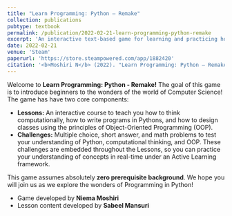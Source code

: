 ```yaml
---
title: "Learn Programming: Python – Remake"
collection: publications
pubtype: textbook
permalink: /publication/2022-02-21-learn-programming-python-remake
excerpt: 'An interactive text-based game for learning and practicing how to program in Python.'
date: 2022-02-21
venue: 'Steam'
paperurl: 'https://store.steampowered.com/app/1882420'
citation: '<b>Moshiri N</b> (2022). "Learn Programming: Python – Remake." <i>Steam</i>. <a href="https://store.steampowered.com/app/1882420" target="_blank">Steam App: 1882420</a>'
---
```

Welcome to **Learn Programming: Python - Remake!** The goal of this game is to introduce beginners to the wonders of the world of Computer Science! The game has have two core components:

* **Lessons:** An interactive course to teach you how to think computationally, how to write programs in Pythons, and how to design classes using the principles of Object-Oriented Programming (OOP).
* **Challenges:** Multiple choice, short answer, and math problems to test your understanding of Python, computational thinking, and OOP. These challenges are embedded throughout the Lessons, so you can practice your understanding of concepts in real-time under an Active Learning framework.

This game assumes absolutely **zero prerequisite background**. We hope you will join us as we explore the wonders of Programming in Python!

* Game developed by **Niema Moshiri**
* Lesson content developed by **Sabeel Mansuri**
